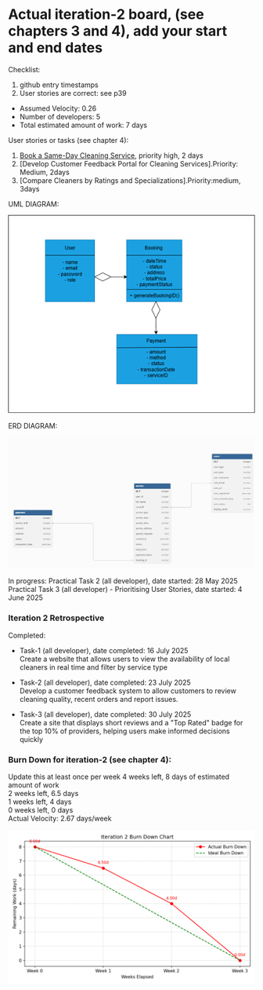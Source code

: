 # Actual iteration-2 board, (see chapters 3 and 4), add your start and end dates 

Checklist: 
1. github entry timestamps
2. User stories are correct: see p39

* Assumed Velocity: 0.26
* Number of developers: 5
* Total estimated amount of work: 7 days

User stories or tasks (see chapter 4):
1. [Book a Same-Day Cleaning Service](./user_stories/user_stories.md), priority high, 2 days
2. [Develop Customer Feedback Portal for Cleaning Services].Priority: Medium, 2days
3. [Compare Cleaners by Ratings and Specializations].Priority:medium, 3days

UML DIAGRAM:

![UML_Diagram](https://github.com/yuyosa/CP3407/blob/Change-1/UML-Diagram.png)

ERD DIAGRAM:

![ERD_Diagram](https://github.com/yuyosa/CP3407/blob/Change-1/ERD.png)

In progress:
Practical Task 2 (all developer), date started: 28 May 2025
Practical Task 3 (all developer) - Prioritising User Stories, date started: 4 June 2025


### Iteration 2 Retrospective
Completed:
* Task-1 (all developer), date completed: 16 July 2025  
Create a website that allows users to view the availability of local cleaners in real time and filter by service type
  
* Task-2 (all developer), date completed: 23 July 2025  
Develop a customer feedback system to allow customers to review cleaning quality, recent orders and report issues. 

* Task-3 (all developer), date completed: 30 July 2025  
Create a site that displays short reviews and a "Top Rated" badge for the top 10% of providers, helping users make informed decisions quickly 

### Burn Down for iteration-2 (see chapter 4):
Update this at least once per week
4 weeks left, 8 days of estimated amount of work  
2 weeks left, 6.5 days  
1 weeks left, 4 days  
0 weeks left, 0 days  
Actual Velocity: 2.67 days/week

![Iteration2__BurnDownChart](https://github.com/yuyosa/CP3407/blob/Change-1/Iteration2__BurnDownChart.png)
